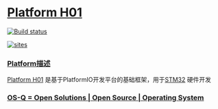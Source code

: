 ﻿# [Platform H01](https://github.com/OS-Q/H01)

[![Build status](https://ci.appveyor.com/api/projects/status/8ro1qlqcv7ash1aq?svg=true)](https://ci.appveyor.com/project/Qitas/H01)

[![sites](http://182.61.61.133/link/resources/OSQ.png)](http://www.OS-Q.com)

### [Platform描述](https://github.com/OS-Q/H01/wiki)

[Platform H01](https://github.com/OS-Q/H01) 是基于PlatformIO开发平台的基础框架，用于[STM32](https://github.com/sochub/STM32) 硬件开发

### [OS-Q = Open Solutions | Open Source |  Operating System ](http://www.OS-Q.com/H01)

